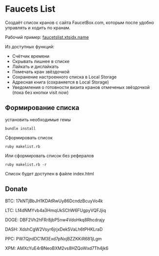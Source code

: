 Faucets List
===

Создаёт список кранов с сайта FaucetBox.com, которым после удобно управлять и ходить по кранам.

Рабочий  пример: [faucetslist.xtsidx.name](http://faucetslist.xtsidx.name)

Из доступных функций:
- Счётчик времени
- Скрывать лишнее в списке
- Лайкать и дислайкать
- Помечать кран звёздочкой
- Сохранение настроенного списка в Local Storage
- Адресная книга (сохраняется в Local Storage)
- Уведомления о готовности визита кранов отмеченых звёздочкой (пока без кнопки visit now)


Формирование списка
-----------

установить необходимые гемы

    bundle install
 
Сформировать список

    ruby makelist.rb

Или сформировать список без рефералов

    ruby makelist.rb -r

Список будет доступен в файле index.html

Donate
---
BTC: 17kNTjBbJH1KDAtRwUy86DcndzBcuyVo4k

LTC: Lf4dNMYvb4a3HmqUkSChW6FUgpyVQFJjiq

DOGE: DBF2Vh2hFRr8jbP5nw4VdoHkq8Rhcdrajy

DASH: XdshCgW2Vsyr6jrjxDek5VaLh6tPHKLraD

PPC: PW7QjrdDC1M3Exd7pNxjBZZKKiR681jLgm

XPM: AMXcYuE4rBNeoBXM2vs8HZQoWxd7Th4jk6
